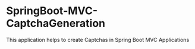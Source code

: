 # SpringBoot-MVC-CaptchaGeneration
This application helps to create Captchas in Spring Boot MVC Applications
